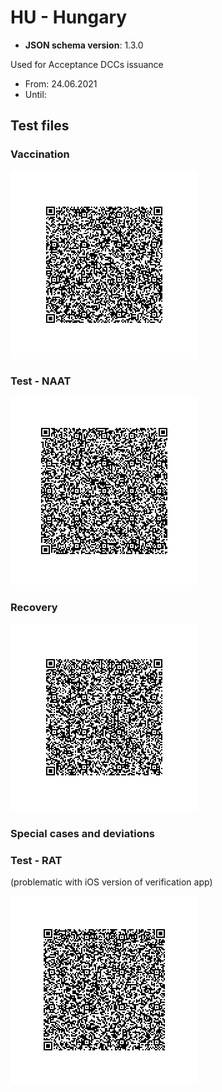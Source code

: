 # HU - Hungary

* **JSON schema version**: 1.3.0

Used for Acceptance DCCs issuance
* From: 24.06.2021
* Until:

## Test files

### Vaccination

![VAC](VAC.png)


### Test - NAAT

![TEST_NAAT](TEST_NAAT.png)


### Recovery

![REC](REC.png)

### Special cases and deviations

### Test - RAT

(problematic with iOS version of verification app)

![specialcases/TEST_RAT](specialcases/TEST_RAT.png)
